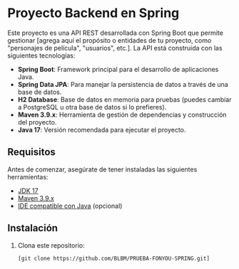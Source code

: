 # Proyecto Backend en Spring

Este proyecto es una API REST desarrollada con Spring Boot que permite gestionar [agrega aquí el propósito o entidades de tu proyecto, como "personajes de película", "usuarios", etc.]. La API está construida con las siguientes tecnologías:

- **Spring Boot**: Framework principal para el desarrollo de aplicaciones Java.
- **Spring Data JPA**: Para manejar la persistencia de datos a través de una base de datos.
- **H2 Database**: Base de datos en memoria para pruebas (puedes cambiar a PostgreSQL u otra base de datos si lo prefieres).
- **Maven 3.9.x**: Herramienta de gestión de dependencias y construcción del proyecto.
- **Java 17**: Versión recomendada para ejecutar el proyecto.

## Requisitos

Antes de comenzar, asegúrate de tener instaladas las siguientes herramientas:

- [JDK 17](https://adoptopenjdk.net/)
- [Maven 3.9.x](https://maven.apache.org/)
- [IDE compatible con Java](https://www.jetbrains.com/idea/) (opcional)

## Instalación

1. Clona este repositorio:
   ```bash
   [git clone https://github.com/BLBM/PRUEBA-FONYOU-SPRING.git]
